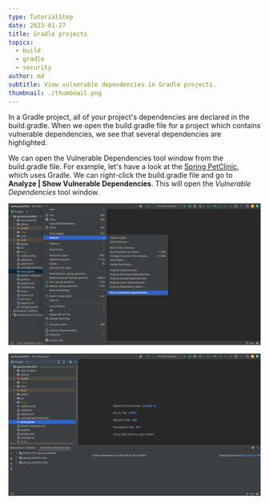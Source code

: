 ```yaml
---
type: TutorialStep
date: 2023-01-27
title: Gradle projects
topics:
  - build
  - gradle
  - security
author: md
subtitle: View vulnerable dependencies in Gradle projects.
thumbnail: ./thumbnail.png
---
```


In a Gradle project, all of your project's dependencies are declared in the build.gradle. When we open the build.gradle file for a project which contains vulnerable dependencies, we see that several dependencies are highlighted.

We can open the Vulnerable Dependencies tool window from the build.gradle file. For example, let's have a look at the [Spring PetClinic](https://github.com/spring-projects/spring-petclinic), which uses Gradle. We can right-click the build.gradle file and go to **Analyze | Show Vulnerable Dependencies**. This will open the _Vulnerable Dependencies_ tool window.

![Open Vulnerable Dependencies tool window from build.gradle](open-from-buildgradle.png)

![Vulnerable Dependencies tool window](gradle-vulnerable-dependencies-tool-window.png)
